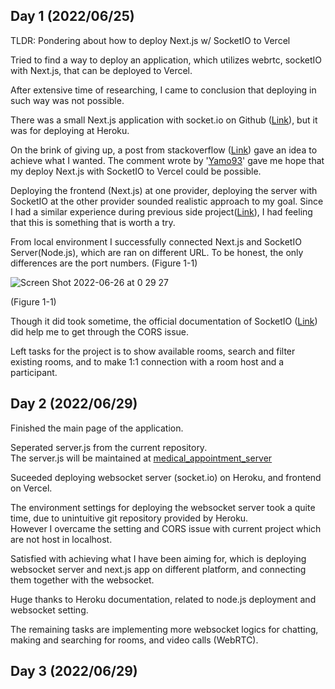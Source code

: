 ## Day 1 (2022/06/25)

TLDR: Pondering about how to deploy Next.js w/ SocketIO to Vercel

Tried to find a way to deploy an application, which utilizes webrtc, socketIO with Next.js, that can be deployed to Vercel.

After extensive time of researching, I came to conclusion that deploying in such way was not possible.

There was a small Next.js application with socket.io on Github (<a href="https://github.com/arch-inc/nextjs-socketio-chat-example">Link</a>), but it was for deploying at Heroku.

On the brink of giving up, a post from stackoverflow (<a href="https://stackoverflow.com/questions/64795433/deploying-nextjs-front-end-and-expresss-back-end-to-heroku">Link</a>) gave an idea to achieve what I wanted. The comment wrote by '<a href="https://stackoverflow.com/users/11236310/yamo93">Yamo93</a>' gave me hope that my deploy Next.js with SocketIO to Vercel could be possible.

Deploying the frontend (Next.js) at one provider, deploying the server with SocketIO at the other provider sounded realistic approach to my goal. Since I had a similar experience during previous side project(<a href="https://github.com/tyomhk2015/mini_reactnode">Link</a>), I had feeling that this is something that is worth a try.

From local environment I successfully connected Next.js and SocketIO Server(Node.js), which are ran on different URL. To be honest, the only differences are the port numbers. (Figure 1-1)

![Screen Shot 2022-06-26 at 0 29 27](https://user-images.githubusercontent.com/35278730/175780509-930dfab3-ef30-462b-9082-209e6b0e016f.png)

(Figure 1-1)

Though it did took sometime, the official documentation of SocketIO (<a href="https://socket.io/docs/v3/handling-cors/">Link</a>) did help me to get through the CORS issue.

Left tasks for the project is to show available rooms, search and filter existing rooms, and to make 1:1 connection with a room host and a participant.

## Day 2 (2022/06/29)

Finished the main page of the application.

Seperated server.js from the current repository.<br>
The server.js will be maintained at <a href="https://github.com/tyomhk2015/medical_appointment_server">medical_appointment_server</a>

Suceeded deploying websocket server (socket.io) on Heroku, and frontend on Vercel.

The environment settings for deploying the websocket server took a quite time, due to unintuitive git repository provided by Heroku.<br>
However I overcame the setting and CORS issue with current project which are not host in localhost.

Satisfied with achieving what I have been aiming for, which is deploying websocket server and next.js app on different platform, and connecting them together with the websocket.

Huge thanks to Heroku documentation, related to node.js deployment and websocket setting.

The remaining tasks are implementing more websocket logics for chatting, making and searching for rooms, and video calls (WebRTC).

## Day 3 (2022/06/29)
